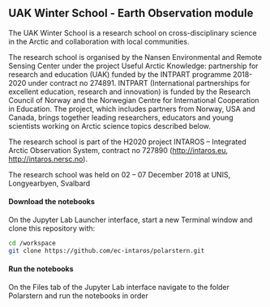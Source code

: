 ## UAK Winter School - Earth Observation module
 
The UAK Winter School is a research school on cross-disciplinary science in the Arctic and collaboration with local communities.


The research school is organised by the Nansen Environmental and Remote Sensing Center under the project Useful Arctic Knowledge: partnership for research and education (UAK) funded by the INTPART programme 2018-2020 under contract no 274891. INTPART (International partnerships for excellent education, research and innovation) is funded by the Research Council of Norway and the Norwegian Centre for International Cooperation in Education. The project, which includes partners from Norway, USA and Canada, brings together leading researchers, educators and young scientists working on Arctic science topics described below. 

The research school is part of the H2020 project INTAROS – Integrated Arctic Observation System, contract no 727890 (http://intaros.eu, http://intaros.nersc.no).  

The research school  was held on 02 – 07 December 2018 at UNIS, Longyearbyen, Svalbard 

#### Download the notebooks

On the Jupyter Lab Launcher interface, start a new Terminal window and clone this repository with:

```bash
cd /workspace
git clone https://github.com/ec-intaros/polarstern.git
```

#### Run the notebooks

On the Files tab of the Jupyter Lab interface navigate to the folder Polarstern and run the notebooks in order

